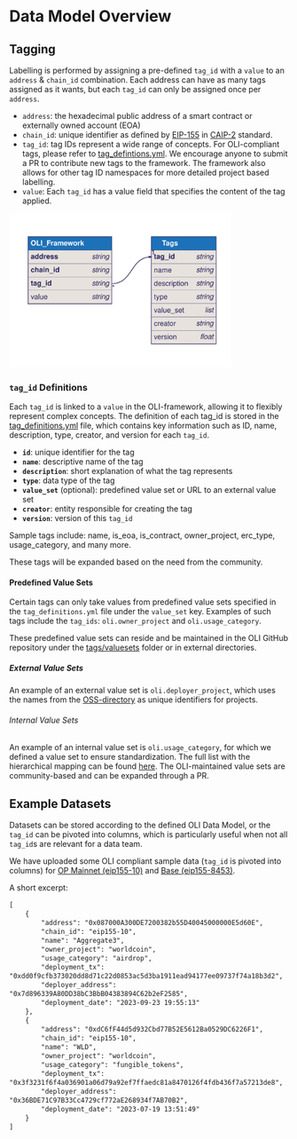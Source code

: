 # Data Model Overview

## Tagging
Labelling is performed by assigning a pre-defined `tag_id` with a `value` to an `address` & `chain_id` combination. Each address can have as many tags assigned as it wants, but each `tag_id` can only be assigned once per `address`.

* `address`: the hexadecimal public address of a smart contract or externally owned account (EOA)
* `chain_id`: unique identifier as defined by [EIP-155](https://github.com/ethereum/EIPs/blob/master/EIPS/eip-155.md) in [CAIP-2](https://github.com/ChainAgnostic/CAIPs/blob/main/CAIPs/caip-2.md) standard.
* `tag_id`: tag IDs represent a wide range of concepts. For OLI-compliant tags, please refer to [tag_defintions.yml](https://github.com/openlabelsinitiative/OLI/blob/main/data_model/tags/tag_definitions.yml). We encourage anyone to submit a PR to contribute new tags to the framework. The framework also allows for other tag ID namespaces for more detailed project based labelling. 
* `value`: Each `tag_id` has a value field that specifies the content of the tag applied.

<img src="img/data_model.svg" alt="Data Model" width="400">

### `tag_id` Definitions

Each `tag_id` is linked to a `value` in the OLI-framework, allowing it to flexibly represent complex concepts. The definition of each tag_id is stored in the [tag_definitions.yml](tags/tag_definitions.yml) file, which contains key information such as ID, name, description, type, creator, and version for each `tag_id`.

- **`id`**: unique identifier for the tag
- **`name`**: descriptive name of the tag
- **`description`**: short explanation of what the tag represents
- **`type`**: data type of the tag
- **`value_set`** (optional): predefined value set or URL to an external value set
- **`creator`**: entity responsible for creating the tag
- **`version`**: version of this `tag_id`

Sample tags include: name, is_eoa, is_contract, owner_project, erc_type, usage_category, and many more.

These tags will be expanded based on the need from the community.

#### Predefined Value Sets
Certain tags can only take values from predefined value sets specified in the `tag_definitions.yml` file under the `value_set` key. Examples of such tags include the `tag_ids`: `oli.owner_project` and `oli.usage_category`. 

These predefined value sets can reside and be maintained in the OLI GitHub repository under the [tags/valuesets](tags/valuesets) folder or in external directories. 

##### External Value Sets
An example of an external value set is `oli.deployer_project`, which uses the names from the [OSS-directory](https://github.com/opensource-observer/oss-directory/tree/main) as unique identifiers for projects.

###### Internal Value Sets
An example of an internal value set is `oli.usage_category`, for which we defined a value set to ensure standardization. The full list with the hierarchical mapping can be found [here](https://github.com/openlabelsinitiative/OLI/blob/main/valuesets/category_definitions.yml). The OLI-maintained value sets are community-based and can be expanded through a PR.

## Example Datasets
Datasets can be stored according to the defined OLI Data Model, or the `tag_id` can be pivoted into columns, which is particularly useful when not all `tag_id`s are relevant for a data team.

We have uploaded some OLI compliant sample data (`tag_id` is pivoted into columns) for [OP Mainnet (eip155-10)](1_data_model/sample_data/op-mainnet_top_100_contracts_by_txcount_2024_07_24.json) and [Base (eip155-8453)](1_data_model/sample_data/base_top_100_contracts_by_txcount_2024_07_24.json).

A short excerpt:
```
[
    {
        "address": "0x087000A300DE7200382b55D40045000000E5d60E",
        "chain_id": "eip155-10",
        "name": "Aggregate3",
        "owner_project": "worldcoin",
        "usage_category": "airdrop",
        "deployment_tx": "0xdd0f9cfb373020dd8d71c22d0853ac5d3ba1911ead94177ee09737f74a18b3d2",
        "deployer_address": "0x7d896339A80DD38bC3BbB04383894C62b2eF2585",
        "deployment_date": "2023-09-23 19:55:13"
    },
    {
        "address": "0xdC6fF44d5d932Cbd77B52E5612Ba0529DC6226F1",
        "chain_id": "eip155-10",
        "name": "WLD",
        "owner_project": "worldcoin",
        "usage_category": "fungible_tokens",
        "deployment_tx": "0x3f3231f6f4a036901a06d79a92ef7ffaedc81a8470126f4fdb436f7a57213de8",
        "deployer_address": "0x36BDE71C97B33Cc4729cf772aE268934f7AB70B2",
        "deployment_date": "2023-07-19 13:51:49"
    }
]
```